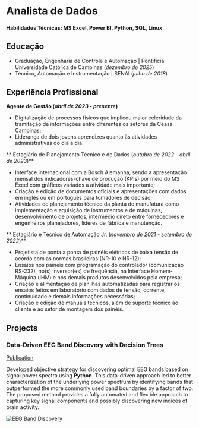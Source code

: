 # Analista de Dados

#### Habilidades Técnicas: MS Excel, Power BI, Python, SQL, Linux

## Educação						       		
- Graduação, Engenharia de Controle e Automação	| Pontifícia Universidade Católica de Campinas (_dezembro de 2025_)	 			     
- Técnico, Automação e Instrumentação | SENAI (_julho de 2018_)

## Experiência Profissional
**Agente de Gestão (_abril de 2023 - presente_)**
- Digitalização de processos físicos que implicou maior celeridade da tramitação de informações entre diferentes os setores da Ceasa Campinas;
- Liderança de dois jovens aprendizes quanto às atividades administrativas do dia a dia.

** Estagiário de Planejamento Técnico e de Dados (_outubro de 2022 - abril de 2023_)**
- Interface internacional com a Bosch Alemanha, sendo a apresentação mensal dos indicadores-chave de produção (KPIs) por meio do MS Excel com gráficos variados a atividade mais importante;
- Criação e edição de documentos oficiais e apresentações com dados em inglês ou em português para tomadores de decisão;
- Atividades de planejamento técnico da planta de manufatura como implementação e aquisição de instrumentos e de máquinas, desenvolvimento de projetos, intermédio direto entre fornecedores e engenheiros planejadores, líderes de fábrica e manutenção.

** Estagiário e Técnico de Automação Jr. (_novembro de 2021 - setembro de 2022_)**
- Projetista de ponta a ponta de painéis elétricos de baixa tensão de acordo com as normas brasileiras (NR-10 e NR-12);
- Ensaios nos painéis com programação do controlador (comunicação RS-232), no(s) inversor(es) de frequência, na Interface Homem-Máquina (IHM) e nos demais produtos desenvolvidos pela empresa;
- Criação e alimentação de planilhas automatizadas para registrar os ensaios feitos em laboratório com dados de tensão, corrente, continuidade e demais informações necessárias;
- Criação e edição de manuais técnicos, além de suporte técnico ao cliente e ao setor de montagem dos painéis.

## Projects
### Data-Driven EEG Band Discovery with Decision Trees
[Publication](https://www.mdpi.com/1424-8220/22/8/3048)

Developed objective strategy for discovering optimal EEG bands based on signal power spectra using **Python**. This data-driven approach led to better characterization of the underlying power spectrum by identifying bands that outperformed the more commonly used band boundaries by a factor of two. The proposed method provides a fully automated and flexible approach to capturing key signal components and possibly discovering new indices of brain activity.

![EEG Band Discovery](/assets/img/eeg_band_discovery.jpeg)

